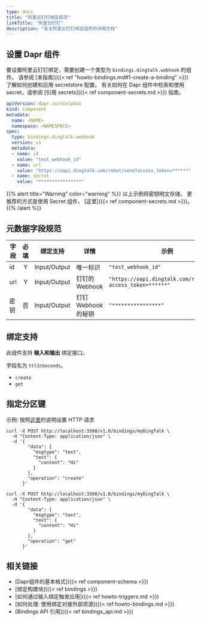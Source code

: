 ```yaml
---
type: docs
title: "阿里云钉钉绑定规范"
linkTitle: "阿里云钉钉"
description: "有关阿里云钉钉绑定组件的详细文档"
---
```


## 设置 Dapr 组件
要设置阿里云钉钉绑定，需要创建一个类型为 `bindings.dingtalk.webhook` 的组件。 请参阅 [本指南]({{< ref "howto-bindings.md#1-create-a-binding" >}}) 了解如何创建和应用 secretstore 配置。 有关如何在 Dapr 组件中检索和使用 secret，请参阅 [引用 secrets]({{< ref component-secrets.md >}}) 指南。

```yaml
apiVersion: dapr.io/v1alpha1
kind: Component
metadata:
  name: <NAME>
  namespace: <NAMESPACE>
spec:
  type: bindings.dingtalk.webhook
  version: v1
  metadata:
  - name: id
    value: "test_webhook_id"
  - name: url
    value: "https://oapi.dingtalk.com/robot/send?access_token=******"
  - name: secret
    value: "****************"
```
{{% alert title="Warning" color="warning" %}}
以上示例将密钥明文存储， 更推荐的方式是使用 Secret 组件， [这里]({{< ref component-secrets.md >}})。
{{% /alert %}}
## 元数据字段规范
| 字段  | 必填 | 绑定支持         | 详情             | 示例                                                           |
| --- |:--:| ------------ | -------------- | ------------------------------------------------------------ |
| id  | Y  | Input/Output | 唯一标识           | `"test_webhook_id"`                                          |
| url | Y  | Input/Output | 钉钉的 Webhook    | `"https://oapi.dingtalk.com/robot/send?access_token=******"` |
| 密钥  | 否  | Input/Output | 钉钉 Webhook 的秘钥 | `"****************"`                                         |

## 绑定支持

此组件支持 **输入和输出** 绑定接口。

字段名为 `ttlInSeconds`。
- `create`
- `get`

## 指定分区键

示例: 按照[这里](https://developers.dingtalk.com/document/app/custom-robot-access)的说明设置 HTTP 请求

```shell
curl -X POST http://localhost:3500/v1.0/bindings/myDingTalk \
  -H "Content-Type: application/json" \
  -d '{
        "data": {
          "msgtype": "text",
          "text": {
            "content": "Hi"
          }
        },
        "operation": "create"
      }'
```

```shell
curl -X POST http://localhost:3500/v1.0/bindings/myDingTalk \
  -H "Content-Type: application/json" \
  -d '{
        "data": {
          "msgtype": "text",
          "text": {
            "content": "Hi"
          }
        },
        "operation": "get"
      }'
```
## 相关链接

- [Dapr组件的基本格式]({{< ref component-schema >}})
- [绑定构建块]({{< ref bindings >}})
- [如何通过输入绑定触发应用]({{< ref howto-triggers.md >}})
- [如何处理: 使用绑定对接外部资源]({{< ref howto-bindings.md >}})
- [Bindings API 引用]({{< ref bindings_api.md >}})
